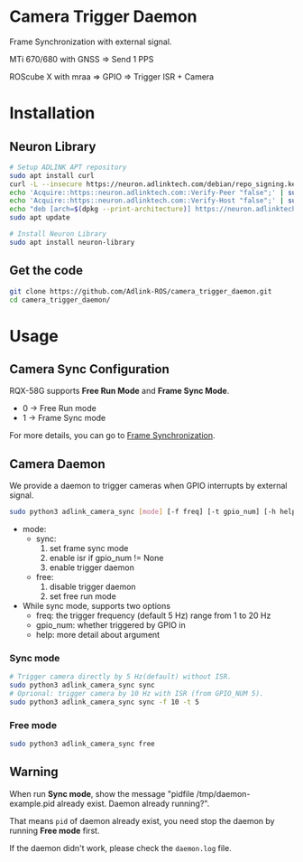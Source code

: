 # Camera Trigger Daemon

Frame Synchronization with external signal.

MTi 670/680 with GNSS ⇒  Send 1 PPS

ROScube X with mraa ⇒ GPIO ⇒ Trigger ISR + Camera
 
# Installation

## Neuron Library

```bash
# Setup ADLINK APT repository
sudo apt install curl
curl -L --insecure https://neuron.adlinktech.com/debian/repo_signing.key | sudo apt-key add -
echo 'Acquire::https::neuron.adlinktech.com::Verify-Peer "false";' | sudo tee /etc/apt/apt.conf.d/99roscube > /dev/null
echo 'Acquire::https::neuron.adlinktech.com::Verify-Host "false";' | sudo tee -a /etc/apt/apt.conf.d/99roscube > /dev/null
echo "deb [arch=$(dpkg --print-architecture)] https://neuron.adlinktech.com/debian/common $(lsb_release -cs) main" | sudo tee /etc/apt/sources.list.d/roscube.list > /dev/null
sudo apt update

# Install Neuron Library
sudo apt install neuron-library
```

## Get the code

```bash
git clone https://github.com/Adlink-ROS/camera_trigger_daemon.git
cd camera_trigger_daemon/
```

# Usage

## ****Camera Sync Configuration****

RQX-58G supports **Free Run Mode** and **Frame Sync Mode**.

- 0 -> Free Run mode
- 1 -> Frame Sync mode

For more details, you can go to [Frame Synchronization](https://adlink-ros.github.io/roscube-doc/roscube-x/gmsl_camera/frame_sync.html).

## Camera Daemon

We provide a daemon to trigger cameras when GPIO interrupts by external signal.

```bash
sudo python3 adlink_camera_sync [mode] [-f freq] [-t gpio_num] [-h help]
```
* mode:
    - sync:
         1. set frame sync mode
         2. enable isr if gpio_num != None
         3. enable trigger daemon
    - free:
         1. disable trigger daemon
         2. set free run mode
* While sync mode, supports two options
    - freq: the trigger frequency (default 5 Hz) range from 1 to 20 Hz
    - gpio_num: whether triggered by GPIO in
    - help: more detail about argument

### Sync mode

```bash
# Trigger camera directly by 5 Hz(default) without ISR.
sudo python3 adlink_camera_sync sync
# Oprional: trigger camera by 10 Hz with ISR (from GPIO_NUM 5).
sudo python3 adlink_camera_sync sync -f 10 -t 5
```

### Free mode

```bash
sudo python3 adlink_camera_sync free 
```

## Warning

When run **Sync mode**, show the message "pidfile /tmp/daemon-example.pid already exist. Daemon already running?".

That means ``pid`` of daemon already exist, you need stop the daemon by running **Free mode** first.

If the daemon didn't work, please check the ``daemon.log`` file.

